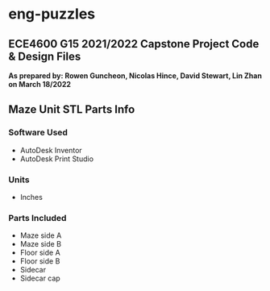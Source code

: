 # eng-puzzles
## ECE4600 G15 2021/2022 Capstone Project Code & Design Files
**As prepared by: Rowen Guncheon, Nicolas Hince, David Stewart, Lin Zhan on March 18/2022**

## Maze Unit STL Parts Info

### Software Used
- AutoDesk Inventor
- AutoDesk Print Studio

### Units
- Inches

### Parts Included
- Maze side A
- Maze side B
- Floor side A
- Floor side B
- Sidecar
- Sidecar cap
